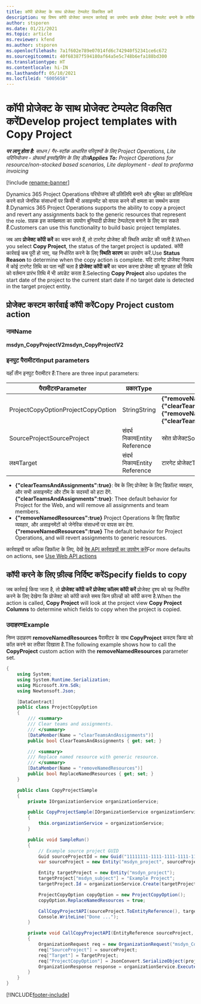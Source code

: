 ```yaml
---
title: कॉपी प्रोजेक्ट के साथ प्रोजेक्ट टेम्पलेट विकसित करें
description: यह विषय कॉपी प्रोजेक्ट कस्टम कार्रवाई का उपयोग करके प्रोजेक्ट टेम्पलेट बनाने के तरीके के बारे में जानकारी प्रदान करता है.
author: stsporen
ms.date: 01/21/2021
ms.topic: article
ms.reviewer: kfend
ms.author: stsporen
ms.openlocfilehash: 7a1f602e789e07014fd6c742940f52341ce6c672
ms.sourcegitcommit: 40f68387f594180af64a5e5c748b6efa188bd300
ms.translationtype: HT
ms.contentlocale: hi-IN
ms.lasthandoff: 05/10/2021
ms.locfileid: "6005658"
---
```

# <a name="develop-project-templates-with-copy-project"></a><span data-ttu-id="82252-103">कॉपी प्रोजेक्ट के साथ प्रोजेक्ट टेम्पलेट विकसित करें</span><span class="sxs-lookup"><span data-stu-id="82252-103">Develop project templates with Copy Project</span></span>

<span data-ttu-id="82252-104">_**पर लागू होता है:** साधन / गैर-स्टॉक आधारित परिदृश्यों के लिए Project Operations, Lite परिनियोजन - प्रोफार्मा इनवॉइसिंग के लिए डील_</span><span class="sxs-lookup"><span data-stu-id="82252-104">_**Applies To:** Project Operations for resource/non-stocked based scenarios, Lite deployment - deal to proforma invoicing_</span></span>

[!include [rename-banner](~/includes/cc-data-platform-banner.md)]

<span data-ttu-id="82252-105">Dynamics 365 Project Operations परियोजना की प्रतिलिपि बनाने और भूमिका का प्रतिनिधित्व करने वाले जेनरिक संसाधनों पर किसी भी असाइनमेंट को वापस करने की क्षमता का समर्थन करता है.</span><span class="sxs-lookup"><span data-stu-id="82252-105">Dynamics 365 Project Operations supports the ability to copy a project and revert any assignments back to the generic resources that represent the role.</span></span> <span data-ttu-id="82252-106">ग्राहक इस कार्यक्षमता का उपयोग बुनियादी प्रोजेक्ट टेम्पलेट्स बनाने के लिए कर सकते हैं.</span><span class="sxs-lookup"><span data-stu-id="82252-106">Customers can use this functionality to build basic project templates.</span></span>

<span data-ttu-id="82252-107">जब आप **प्रोजेक्ट कॉपी करें** का चयन करते हैं, तो टारगेट प्रोजेक्ट की स्थिति अपडेट की जाती है.</span><span class="sxs-lookup"><span data-stu-id="82252-107">When you select **Copy Project**, the status of the target project is updated.</span></span> <span data-ttu-id="82252-108">कॉपी कार्रवाई कब पूरी हो जाए, यह निर्धारित करने के लिए **स्थिति कारण** का उपयोग करें.</span><span class="sxs-lookup"><span data-stu-id="82252-108">Use **Status Reason** to determine when the copy action is complete.</span></span> <span data-ttu-id="82252-109">यदि टारगेट प्रोजेक्ट निकाय में कोई टारगेट तिथि का पता नहीं चला है **प्रोजेक्ट कॉपी करें** का चयन करना प्रोजेक्ट की शुरुआत की तिथि को वर्तमान प्रारंभ तिथि में भी अपडेट करता है.</span><span class="sxs-lookup"><span data-stu-id="82252-109">Selecting **Copy Project** also updates the start date of the project to the current start date if no target date is detected in the target project entity.</span></span>

## <a name="copy-project-custom-action"></a><span data-ttu-id="82252-110">प्रोजेक्ट कस्टम कार्रवाई कॉपी करें</span><span class="sxs-lookup"><span data-stu-id="82252-110">Copy Project custom action</span></span> 

### <a name="name"></a><span data-ttu-id="82252-111">नाम</span><span class="sxs-lookup"><span data-stu-id="82252-111">Name</span></span> 

<span data-ttu-id="82252-112">**msdyn_CopyProjectV2**</span><span class="sxs-lookup"><span data-stu-id="82252-112">**msdyn_CopyProjectV2**</span></span>

### <a name="input-parameters"></a><span data-ttu-id="82252-113">इनपुट पैरामीटर</span><span class="sxs-lookup"><span data-stu-id="82252-113">Input parameters</span></span>
<span data-ttu-id="82252-114">यहाँ तीन इनपुट पैरामीटर हैं:</span><span class="sxs-lookup"><span data-stu-id="82252-114">There are three input parameters:</span></span>

| <span data-ttu-id="82252-115">पैरामीटर</span><span class="sxs-lookup"><span data-stu-id="82252-115">Parameter</span></span>          | <span data-ttu-id="82252-116">प्रकार</span><span class="sxs-lookup"><span data-stu-id="82252-116">Type</span></span>   | <span data-ttu-id="82252-117">मान</span><span class="sxs-lookup"><span data-stu-id="82252-117">Values</span></span>                                                   | 
|--------------------|--------|----------------------------------------------------------|
| <span data-ttu-id="82252-118">ProjectCopyOption</span><span class="sxs-lookup"><span data-stu-id="82252-118">ProjectCopyOption</span></span>  | <span data-ttu-id="82252-119">String</span><span class="sxs-lookup"><span data-stu-id="82252-119">String</span></span> | <span data-ttu-id="82252-120">**{"removeNamedResources":true}** या **{"clearTeamsAndAssignments":true}**</span><span class="sxs-lookup"><span data-stu-id="82252-120">**{"removeNamedResources":true}** or **{"clearTeamsAndAssignments":true}**</span></span> |
| <span data-ttu-id="82252-121">SourceProject</span><span class="sxs-lookup"><span data-stu-id="82252-121">SourceProject</span></span>      | <span data-ttu-id="82252-122">संदर्भ निकाय</span><span class="sxs-lookup"><span data-stu-id="82252-122">Entity Reference</span></span> | <span data-ttu-id="82252-123">स्रोत प्रोजेक्ट</span><span class="sxs-lookup"><span data-stu-id="82252-123">Source Project</span></span> |
| <span data-ttu-id="82252-124">लक्ष्य</span><span class="sxs-lookup"><span data-stu-id="82252-124">Target</span></span>             | <span data-ttu-id="82252-125">संदर्भ निकाय</span><span class="sxs-lookup"><span data-stu-id="82252-125">Entity Reference</span></span> | <span data-ttu-id="82252-126">टारगेट प्रोजेक्ट</span><span class="sxs-lookup"><span data-stu-id="82252-126">Target Project</span></span> |


- <span data-ttu-id="82252-127">**{"clearTeamsAndAssignments":true}**: वेब के लिए प्रोजेक्ट के लिए डिफ़ॉल्ट व्यवहार, और सभी असाइनमेंट और टीम के सदस्यों को हटा देंगे.</span><span class="sxs-lookup"><span data-stu-id="82252-127">**{"clearTeamsAndAssignments":true}**: Thee default behavior for Project for the Web, and will remove all assignments and team members.</span></span>
- <span data-ttu-id="82252-128">**{"removeNamedResources":true}** Project Operations के लिए डिफ़ॉल्ट व्यवहार, और असाइनमेंटों को जेनेरिक संसाधनों पर वापस कर देगा.</span><span class="sxs-lookup"><span data-stu-id="82252-128">**{"removeNamedResources":true}** The default behavior for Project Operations, and will revert assignments to generic resources.</span></span>

<span data-ttu-id="82252-129">कार्रवाइयों पर अधिक डिफ़ॉल्ट के लिए, देखें [वेब API कार्रवाइयों का उपयोग करें](/powerapps/developer/common-data-service/webapi/use-web-api-actions)</span><span class="sxs-lookup"><span data-stu-id="82252-129">For more defaults on actions, see [Use Web API actions](/powerapps/developer/common-data-service/webapi/use-web-api-actions)</span></span>

## <a name="specify-fields-to-copy"></a><span data-ttu-id="82252-130">कॉपी करने के लिए फ़ील्ड निर्दिष्ट करें</span><span class="sxs-lookup"><span data-stu-id="82252-130">Specify fields to copy</span></span> 
<span data-ttu-id="82252-131">जब कार्रवाई किया जाता है, तो **प्रोजेक्ट कॉपी करें** **प्रोजेक्ट कॉलम कॉपी करें** प्रोजेक्ट दृश्य को यह निर्धारित करने के लिए देखेगा कि प्रोजेक्ट को कॉपी करते समय किन फ़ील्डों को कॉपी करना है.</span><span class="sxs-lookup"><span data-stu-id="82252-131">When the action is called, **Copy Project** will look at the project view **Copy Project Columns** to determine which fields to copy when the project is copied.</span></span>


### <a name="example"></a><span data-ttu-id="82252-132">उदाहरण</span><span class="sxs-lookup"><span data-stu-id="82252-132">Example</span></span>
<span data-ttu-id="82252-133">निम्न उदाहरण **removeNamedResources** पैरामीटर के साथ **CopyProject** कस्टम क्रिया को कॉल करने का तरीका दिखाता है.</span><span class="sxs-lookup"><span data-stu-id="82252-133">The following example shows how to call the **CopyProject** custom action with the **removeNamedResources** parameter set.</span></span>
```C#
{
    using System;
    using System.Runtime.Serialization;
    using Microsoft.Xrm.Sdk;
    using Newtonsoft.Json;

    [DataContract]
    public class ProjectCopyOption
    {
        /// <summary>
        /// Clear teams and assignments.
        /// </summary>
        [DataMember(Name = "clearTeamsAndAssignments")]
        public bool ClearTeamsAndAssignments { get; set; }

        /// <summary>
        /// Replace named resource with generic resource.
        /// </summary>
        [DataMember(Name = "removeNamedResources")]
        public bool ReplaceNamedResources { get; set; }
    }

    public class CopyProjectSample
    {
        private IOrganizationService organizationService;

        public CopyProjectSample(IOrganizationService organizationService)
        {
            this.organizationService = organizationService;
        }

        public void SampleRun()
        {
            // Example source project GUID
            Guid sourceProjectId = new Guid("11111111-1111-1111-1111-111111111111");
            var sourceProject = new Entity("msdyn_project", sourceProjectId);

            Entity targetProject = new Entity("msdyn_project");
            targetProject["msdyn_subject"] = "Example Project";
            targetProject.Id = organizationService.Create(targetProject);

            ProjectCopyOption copyOption = new ProjectCopyOption();
            copyOption.ReplaceNamedResources = true;

            CallCopyProjectAPI(sourceProject.ToEntityReference(), targetProject.ToEntityReference(), copyOption);
            Console.WriteLine("Done ...");
        }

        private void CallCopyProjectAPI(EntityReference sourceProject, EntityReference TargetProject, ProjectCopyOption projectCopyOption)
        {
            OrganizationRequest req = new OrganizationRequest("msdyn_CopyProjectV2");
            req["SourceProject"] = sourceProject;
            req["Target"] = TargetProject;
            req["ProjectCopyOption"] = JsonConvert.SerializeObject(projectCopyOption);
            OrganizationResponse response = organizationService.Execute(req);
        }
    }
}
```


[!INCLUDE[footer-include](../includes/footer-banner.md)]